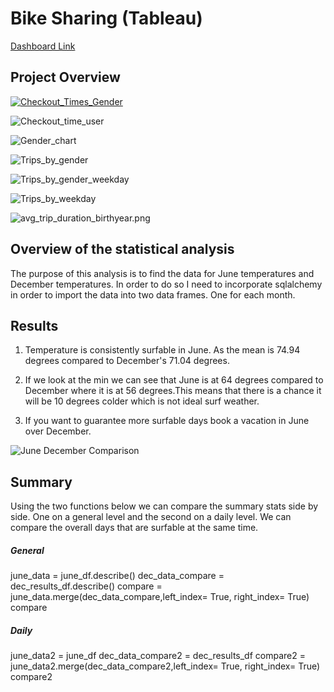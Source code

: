# Bike Sharing (Tableau)

[Dashboard Link](https://public.tableau.com/app/profile/anthony.bahena/viz/BikeSharing_16776292278030/UserBikeDataStory?publish=yes)

## Project Overview
[![Checkout_Times_Gender]([Checkout_Times_Gender.png](https://github.com/antbahena/bikesharing/blob/main/Images/Checkout_Times_Gender.png))](https://github.com/antbahena/bikesharing/blob/main/Images/Checkout_Times_Gender.png)

![Checkout_time_user](Checkout_time_user.png)

![Gender_chart](Gender_chart.png)

![Trips_by_gender](Trips_by_gender.png)

![Trips_by_gender_weekday](Trips_by_gender_weekday.png)

![Trips_by_weekday](Trips_by_weekday.png)

![avg_trip_duration_birthyear.png](avg_trip_duration_birthyear.png)


## Overview of the statistical analysis
The purpose of this analysis is to find the data for June temperatures and December temperatures. In order to do so I need to incorporate sqlalchemy in order to import the data into two data frames. One for each month.

## Results

1. Temperature is consistently surfable in June. 
As the mean is 74.94 degrees compared to December's 71.04 degrees.

2. If we look at the min we can see that June is at 64 degrees compared to December where it is at 56 degrees.This means that there is a chance it will be 10 degrees colder which is not ideal surf weather.

3. If you want to guarantee more surfable days book a vacation in June over December.

![June December Comparison](June_December_stats.png)

## Summary

Using the two functions below we can compare the summary stats side by side. One on a general level and the second on a daily level. We can compare the overall days that are surfable at the same time.

##### General
june_data = june_df.describe()
dec_data_compare = dec_results_df.describe()
compare = june_data.merge(dec_data_compare,left_index= True, right_index= True)
compare

##### Daily
june_data2 = june_df
dec_data_compare2 = dec_results_df
compare2 = june_data2.merge(dec_data_compare2,left_index= True, right_index= True)
compare2
